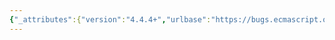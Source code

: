 ```yaml
---
{"_attributes":{"version":"4.4.4+","urlbase":"https://bugs.ecmascript.org/","maintainer":"dherman@mozilla.com"},"bug":{"bug_id":2755,"creation_ts":"2014-04-29 13:59:00 -0700","short_desc":"Group linking algorithm bugs and optimizations","delta_ts":"2015-03-16 14:39:18 -0700","product":"Draft for 6th Edition","component":"deferred features","version":"Rev 25: May 22, 2014 Draft","rep_platform":"All","op_sys":"All","bug_status":"RESOLVED","resolution":"WONTFIX","priority":"Normal","bug_severity":"normal","everconfirmed":true,"reporter":{"uid":"guybedford","name":"Guy Bedford"},"assigned_to":{"uid":"allen","name":"Allen Wirfs-Brock"},"cc":["dherman","jmdyck","jorendorff","samth"],"long_desc":[{"commentid":7966,"comment_count":0,"who":{"uid":"guybedford","name":"Guy Bedford"},"bug_when":"2014-04-29 13:59:51 -0700","thetext":"The group linking algorithms often refer to derived information that itself involves processing that wouldn't actually happen in that order practically. I am not sure what the goal of the spec is in a scenario like this, but in the process of converting these functions into code, they end up being implemented quite differently.\n\nThe immediate bugs are:\n\n15.2.5.3.2 (3) Load.[[UnlinkedDependencies]] is not a defined property for load records. Working around this alters the implementation.\n15.2.5.3.1 (1) \"Assert start is a list of Linkset records\" should read \"Assert start is a list of Load records\"\n\nIn the process of implementing the algorithm, I found it a lot more convenient to base the linking process on the following principles:\n\n1. Let Link act on a LinkSet instead of a set of Load records. This way we can assume that the first Load record has a [[groupIndex]] of 0, and calculate the group indices of other load records in the linkSet directly from this groupIndex working down the tree.\n2. This way, we only need to traverse the tree once for everything we need, calculating the group indices, declarativeGroups and dynamicGroups as we go.\n\nI'm happy to help however I can and discuss further about corrections that can be made to ensure the pseudo-code is complete."},{"commentid":7967,"comment_count":1,"who":{"uid":"guybedford","name":"Guy Bedford"},"bug_when":"2014-04-29 14:02:50 -0700","thetext":"I also forgot to mention I reverse the order of the groupIndex to start at the top from 0 instead of the bottom being the maximum groupIndex so that we don't need to know the groupIndex of the whole linkSet from the beginning, but let it only be known after the full traversal. Then we link the groups in reverse rather."},{"commentid":8143,"comment_count":2,"who":{"uid":"jmdyck","name":"Michael Dyck"},"bug_when":"2014-05-04 13:17:37 -0700","thetext":"(This bug was filed against Rev 22, but you may have meant to file against Rev 24, the current version. The Description appears to be valid against either.)"},{"commentid":13766,"comment_count":3,"who":{"uid":"allen","name":"Allen Wirfs-Brock"},"bug_when":"2015-03-16 14:39:18 -0700","thetext":"concerns old module spec."}]}}
---
```


